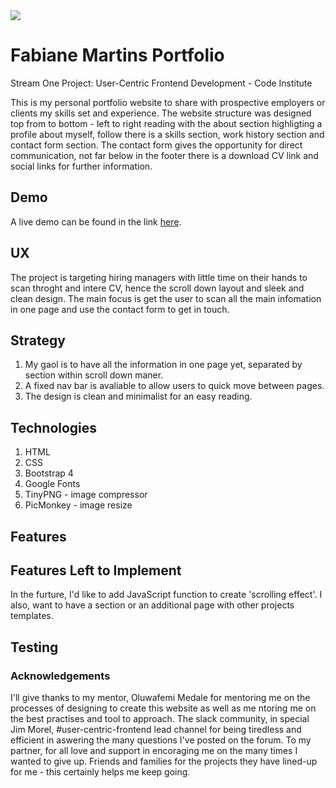 <img src="https://codeinstitute.s3.amazonaws.com/fullstack/ci_logo_small.png" style="margin: 0;">

# Fabiane Martins Portfolio
Stream One Project: User-Centric Frontend Development - Code Institute 

This is my personal portfolio website to share with prospective employers or clients my skills set and experience. The website structure was designed top from to bottom - left to right reading with the about section highligting a profile about myself, follow there is a skills section, work history section and contact form section.
The contact form gives the opportunity for direct communication, not far below in the footer there is a download CV link and social links for further information. 

## Demo 
A live demo can be found in the link [here](https://fabiane-martins.github.io/fabiane-martins-portfolio/).

## UX
The project is targeting hiring managers with little time on their hands to scan throght and intere CV, hence the scroll down layout and sleek and clean design. The main focus is get the user to scan all the main infomation in one page and use the contact form to get in touch. 

## Strategy
1. My gaol is to have all the information in one page yet, separated by section within scroll down maner.
2. A fixed nav bar is avaliable to allow users to quick move between pages.
3. The design is clean and minimalist for an easy reading.

## Technologies
1. HTML
2. CSS
3. Bootstrap 4
4. Google Fonts
5. TinyPNG - image compressor
6. PicMonkey - image resize


## Features

## Features Left to Implement
In the furture, I'd like to add JavaScript function to create 'scrolling effect'. I also, want to have a section or an additional page with other projects templates.

## Testing

### Acknowledgements

I'll give thanks to my mentor, Oluwafemi Medale for mentoring me on the processes of designing to create this website as well as me ntoring me on the best practises and tool to approach.
The  slack community, in special Jim Morel, #user-centric-frontend lead channel for being tiredless and efficient in aswering the many questions I've posted on the forum.
To my partner, for all love and support in encoraging me on the many times I wanted to give up.
Friends and families for the projects they have lined-up for me - this certainly helps me keep going.
